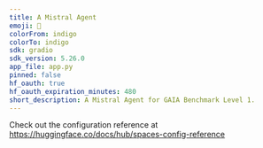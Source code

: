 ```yaml
---
title: A Mistral Agent 
emoji: 🤖
colorFrom: indigo
colorTo: indigo
sdk: gradio
sdk_version: 5.26.0
app_file: app.py
pinned: false
hf_oauth: true
hf_oauth_expiration_minutes: 480
short_description: A Mistral Agent for GAIA Benchmark Level 1.
---
```


Check out the configuration reference at https://huggingface.co/docs/hub/spaces-config-reference
